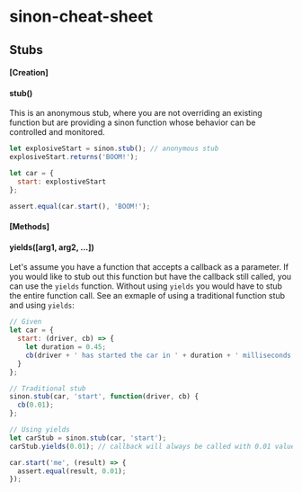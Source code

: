 # sinon-cheat-sheet

## Stubs

#### [Creation]

#### stub()

This is an anonymous stub, where you are not overriding an existing function but are providing a sinon function whose behavior can be controlled and monitored.

```javascript
let explosiveStart = sinon.stub(); // anonymous stub
explosiveStart.returns('BOOM!');

let car = {
  start: explostiveStart
};

assert.equal(car.start(), 'BOOM!');
```


#### [Methods]

#### yields([arg1, arg2, ...])

Let's assume you have a function that accepts a callback as a parameter. If you would like to stub out this function but have the callback still called, you can use the `yields` function. Without using `yields` you would have to stub the entire function call. See an exmaple of using a traditional function stub and using `yields`:

```javascript
// Given
let car = {
  start: (driver, cb) => {
    let duration = 0.45;
    cb(driver + ' has started the car in ' + duration + ' milliseconds');
  }
};
```

```javascript
// Traditional stub
sinon.stub(car, 'start', function(driver, cb) {
  cb(0.01);
};
```

```javascript
// Using yields
let carStub = sinon.stub(car, 'start');
carStub.yields(0.01); // callback will always be called with 0.01 value

car.start('me', (result) => {
  assert.equal(result, 0.01);
});
```
